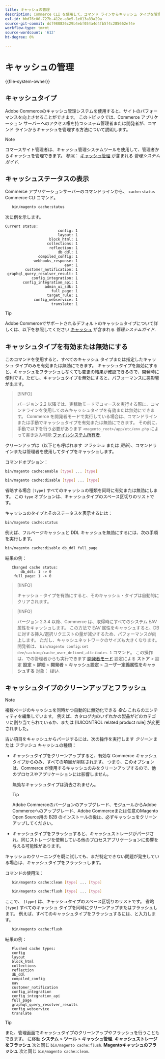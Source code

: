 ```yaml
---
title: キャッシュの管理
description: Commerce CLI を使用して、コマンド ラインからキャッシュ タイプを管理し、キャッシュ ステータスを表示する
exl-id: bbd76c00-727b-412e-a8e5-1e013a83a29a
source-git-commit: ddf988826c29b4ebf054a4d4fb5f4c285662ef4e
workflow-type: tm+mt
source-wordcount: '612'
ht-degree: 0%

---
```


# キャッシュの管理

{{file-system-owner}}

## キャッシュタイプ

Adobe Commerceのキャッシュ管理システムを使用すると、サイトのパフォーマンスを向上させることができます。 このトピックでは、Commerce アプリケーション サーバーへのアクセス権を持つシステム管理者または開発者が、コマンド ラインからキャッシュを管理する方法について説明します。

>[!NOTE]
>
>
>コマースサイト管理者は、キャッシュ管理システムツールを使用して、管理者からキャッシュを管理できます。 参照： [キャッシュ管理](https://experienceleague.adobe.com/en/docs/commerce-admin/systems/tools/cache-management) が含まれる _管理システムガイド_.


## キャッシュステータスの表示

Commerce アプリケーションサーバーのコマンドラインから、 `cache:status` Commerce CLI コマンド。

```bash
   bin/magento cache:status
```

<!-- where `--bootstrap=` is a URL-encoded associative array of Commerce [application bootstrap parameters](../bootstrap/set-parameters.md) and values. -->

次に例を示します。

```terminal
Current status:
                        config: 1
                        layout: 1
                    block_html: 1
                   collections: 1
                    reflection: 1
                        db_ddl: 1
               compiled_config: 1
             webhooks_response: 1
                           eav: 1
         customer_notification: 1
 graphql_query_resolver_result: 1
            config_integration: 1
        config_integration_api: 1
                  admin_ui_sdk: 1
                     full_page: 1
                   target_rule: 1
             config_webservice: 1
                     translate: 1
```

>[!TIP]
>
>Adobe Commerceでサポートされるデフォルトのキャッシュタイプについて詳しくは、以下を参照してください [キャッシュ](https://experienceleague.adobe.com/en/docs/commerce-admin/systems/tools/cache-management#caches) が含まれる _管理システムガイド_.


## キャッシュタイプを有効または無効にする

このコマンドを使用すると、すべてのキャッシュ タイプまたは指定したキャッシュ タイプのみを有効または無効にできます。 キャッシュタイプを無効にすると、キャッシュをフラッシュしなくても変更の結果が確認できるので、開発時に便利です。ただし、キャッシュタイプを無効にすると、パフォーマンスに悪影響が出ます。

>[!INFO]
>
>バージョン 2.2 以降では、実稼動モードでコマースを実行する際に、コマンドラインを使用してのみキャッシュタイプを有効または無効にできます。 Commerce を開発者モードで実行している場合は、コマンドラインまたは手動でキャッシュタイプを有効または無効にできます。 その前に、手動で以下を行う必要があります `<magento_root>/app/etc/env.php` によって書き込み可能 [ファイルシステム所有者](../../installation/prerequisites/file-system/overview.md).

クリーンアップは（以下とも呼ばれます _フラッシュ_ または _更新_）、コマンドラインまたは管理者を使用してタイプをキャッシュします。

コマンドオプション：

```bash
bin/magento cache:enable [type] ... [type]
```

```bash
bin/magento cache:disable [type] ... [type]
```

省略する場合 `[type]` すべてのキャッシュの種類を同時に有効または無効にします。 この `type` オプションは、キャッシュタイプのスペース区切りのリストです。

<!-- `--bootstrap=` is a URL-encoded associative array of Commerce [application bootstrap parameters](../bootstrap/set-parameters.md#bootstrap-parameters) and values. -->

キャッシュのタイプとそのステータスを表示するには：

```bash
bin/magento cache:status
```

例えば、フルページキャッシュと DDL キャッシュを無効にするには、次の手順を実行します。

```bash
bin/magento cache:disable db_ddl full_page
```

結果の例：

```terminal
   Changed cache status:
       db_ddl: 1 -> 0
    full_page: 1 -> 0
```

>[!INFO]
>
>キャッシュ・タイプを有効にすると、そのキャッシュ・タイプは自動的にクリアされます。

>[!INFO]
>
>バージョン 2.3.4 以降、Commerce は、取得時にすべてのシステム EAV 属性をキャッシュします。 この方法で EAV 属性をキャッシュすると、DB に対する挿入/選択リクエストの量が減少するため、パフォーマンスが向上します。 ただし、キャッシュネットワークのサイズも大きくなります。 開発者は、 `bin/magento config:set dev/caching/cache_user_defined_attributes 1` コマンド。 この操作は、での管理者からも実行できます [開発者モード](../bootstrap/application-modes.md) 設定による **ストア** > 設定 **設定** > **詳細** > **開発者** > **キャッシュ設定** > **ユーザー定義属性をキャッシュする** 対象： **はい**.

## キャッシュタイプのクリーンアップとフラッシュ

>[!NOTE]
>
>複数ページのキャッシュを同時かつ自動的に無効化できる **_なし_** これらのエンティティを編集しています。 例えば、カタログ内のいずれかの製品がどのカテゴリに割り当てられているか、または [!UICONTROL related product rule] が変更されました。

古い項目をキャッシュからパージするには、次の操作を実行します _クリーン_ または _フラッシュ_ キャッシュの種類：

- キャッシュタイプをクリーンアップすると、有効な Commerce キャッシュタイプからのみ、すべての項目が削除されます。 つまり、このオプションは、Commerce が使用するキャッシュのみをクリーンアップするので、他のプロセスやアプリケーションには影響しません。

  無効なキャッシュタイプは消去されません。

  >[!TIP]
  >
  >Adobe Commerceのバージョンのアップグレード、モジュールからAdobe Commerceへのアップグレード、Adobe Commerceまたは任意のMagento Open Source用の B2B のインストールの後は、必ずキャッシュをクリーンアップしてください。

- キャッシュタイプをフラッシュすると、キャッシュストレージがパージされ、同じストレージを使用している他のプロセスアプリケーションに影響を与える可能性があります。

キャッシュのクリーニングを既に試しても、まだ特定できない問題が発生している場合は、キャッシュタイプをフラッシュします。

コマンドの使用法：

```bash
   bin/magento cache:clean [type] ... [type]
```

```bash
   bin/magento cache:flush [type] ... [type]
```

ここで、 `[type]` は、キャッシュタイプのスペース区切りのリストです。 省略 `[type]` すべてのキャッシュ タイプを同時にクリーンアップまたはフラッシュします。 例えば、すべてのキャッシュタイプをフラッシュするには、と入力します。

```bash
   bin/magento cache:flush
```

結果の例：

```terminal
   Flushed cache types:
   config
   layout
   block_html
   collections
   reflection
   db_ddl
   compiled_config
   eav
   customer_notification
   config_integration
   config_integration_api
   full_page
   graphql_query_resolver_results
   config_webservice
   translate
```

>[!TIP]
>
>また、管理画面でキャッシュタイプのクリーンアップやフラッシュを行うこともできます。 に移動 **システム** > **ツール** > **キャッシュ管理**. **キャッシュストレージをフラッシュ** 次と同じ `bin/magento cache:flush`. **Magentoキャッシュのフラッシュ** 次と同じ `bin/magento cache:clean`.
